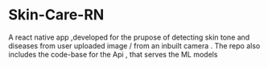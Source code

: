 # Skin-Care-RN
A react native app ,developed for the prupose of detecting skin tone and diseases from user uploaded image / from an inbuilt camera . The repo also includes the code-base for the Api , that serves the ML models
